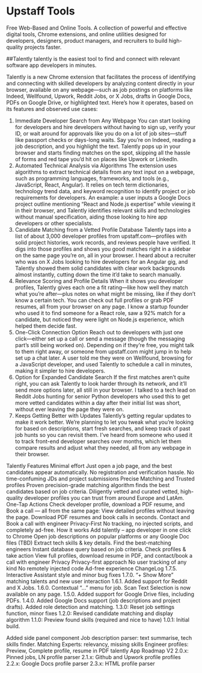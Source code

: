 # Upstaff Tools
Free Web-Based and Online Tools.
A collection of powerful and effective digital tools, Chrome extensions, and online utilities designed for developers, designers, product managers, and recruiters to build high-quality projects faster.

##Talently
talently is the easiest tool to find and connect with relevant software app developers in minutes.

Talently is a new Chrome extension that facilitates the process of identifying and connecting with skilled developers by analyzing content directly in your browser, available on any webpage—such as job postings on platforms like Indeed, Wellfound, Upwork, Reddit Jobs, or X Jobs, drafts in Google Docs, PDFs on Google Drive, or highlighted text. Here’s how it operates, based on its features and observed use cases:
1. Immediate Developer Search from Any Webpage
You can start looking for developers and hire developers without having to sign up, verify your ID, or wait around for approvals like you do on a lot of job sites—stuff like passport checks or days-long waits. Say you’re on Indeed, reading a job description, and you highlight the text. Talently pops up in your browser and starts finding matches on the spot, skipping all the hassle of forms and red tape you’d hit on places like Upwork or LinkedIn.
2. Automated Technical Analysis via Algorithms
The extension uses algorithms to extract technical details from any text input on a webpage, such as programming languages, frameworks, and tools (e.g., JavaScript, React, Angular). It relies on tech term dictionaries, technology trend data, and keyword recognition to identify project or job requirements for developers. An example: a user inputs a Google Docs project outline mentioning “React and Node.js expertise” while viewing it in their browser, and Talently identifies relevant skills and technologies without manual specification, aiding those looking to hire app developers or other specialists.
3. Candidate Matching from a Vetted Profile Database
Talently taps into a list of about 3,000 developer profiles from upstaff.com—profiles with solid project histories, work records, and reviews people have verified. It digs into those profiles and shows you good matches right in a sidebar on the same page you’re on, all in your browser. I heard about a recruiter who was on X Jobs looking to hire developers for an Angular gig, and Talently showed them solid candidates with clear work backgrounds almost instantly, cutting down the time it’d take to search manually.
4. Relevance Scoring and Profile Details
When it shows you developer profiles, Talently gives each one a fit rating—like how well they match what you’re after—plus notes on what might be missing, like if they don’t know a certain tech. You can check out full profiles or grab PDF resumes, all from your browser on any page. I know a startup founder who used it to find someone for a React role, saw a 92% match for a candidate, but noticed they were light on Node.js experience, which helped them decide fast.
5. One-Click Connection Option
Reach out to developers with just one click—either set up a call or send a message (though the messaging part’s still being worked on). Depending on if they’re free, you might talk to them right away, or someone from upstaff.com might jump in to help set up a chat later. A user told me they were on Wellfound, browsing for a JavaScript developer, and used Talently to schedule a call in minutes, making it simpler to hire developers.
6. Option for Expanded Candidate Search
If the first matches aren’t quite right, you can ask Talently to look harder through its network, and it’ll send more options later, all still in your browser. I talked to a tech lead on Reddit Jobs hunting for senior Python developers who used this to get more vetted candidates within a day after their initial list was short, without ever leaving the page they were on.
7. Keeps Getting Better with Updates
Talently’s getting regular updates to make it work better. We’re planning to let you tweak what you’re looking for based on descriptions, start fresh searches, and keep track of past job hunts so you can revisit them. I’ve heard from someone who used it to track front-end developer searches over months, which let them compare results and adjust what they needed, all from any webpage in their browser.

Talently Features
Minimal effort
Just open a job page, and the best candidates appear automatically. 
No registration and verification hassle.
No time-confuming JDs and project submissions
Precise Matching and Trusted profiles
Proven precision-grade matching algorithm finds the best candidates based on job criteria.
Diligently vetted and curated vetted, high-quality developer profiles you can trust from around Europe and LatAm.
One-Tap Actions
Check developer profile, download a PDF resume, and Book a call — all from the same page:
View detailed profiles without leaving the page.
Download PDF resumes and book calls in seconds.
Contact and Book a call with engineer
Privacy-First
No tracking, no injected scripts, and completely ad-free.
How it works
Add talently – app developer in one click to Chrome
Open job descriptions on popular platforms or any Google Doc files (TBD)
Extract tech skills & key details.
Find the best-matching engineers
Instant database query based on job criteria.
Check profiles & take action
View full profiles, download resume in PDF, and contact/book a call with engineer
Privacy
Privacy-first approach
No user tracking of any kind
No remotely injected code
Ad-free experience
ChangeLog
1.7.5. Interactive Assistant style and minor bug fixes
1.7.0. “+ Show More” matching talents and new user interaction
1.6.1. Added support for Reddit and X Jobs.
1.6.0. Contextual “…” menu for job. Scan Text Selection is now available on any page.
1.5.0. Added support for Google Drive files, including PDFs.
1.4.0. Added Google Docs support (job descriptions and project drafts). Added role detection and matching.
1.3.0: Reset job settings function, minor fixes
1.2.0: Revised candidate matching and display algorithm
1.1.0: Preview found skills (required and nice to have)
1.0.1: Initial build.

Added side panel component
Job description parser: text summarise, tech skills finder.
Matching Experts: relevancy, missing skills
Engineer profiles: Preview, Complete profile, resume in PDF
talently App Roadmap
V2
2.0.x: Pinned jobs, LN profile parser
2.1.x: Github and Upwork profile profiles
2.2.x: Google Docs profile parser
2.3.x: HTML profile parser 
